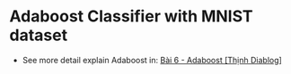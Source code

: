 # Adaboost Classifier with MNIST dataset
- See more detail explain Adaboost in: [Bài 6 - Adaboost [Thịnh Diablog]](https://flowery-fairy-f0d.notion.site/B-i-6-AdaBoost-14583006b8084791967b24c74a29a2b3?pvs=4)